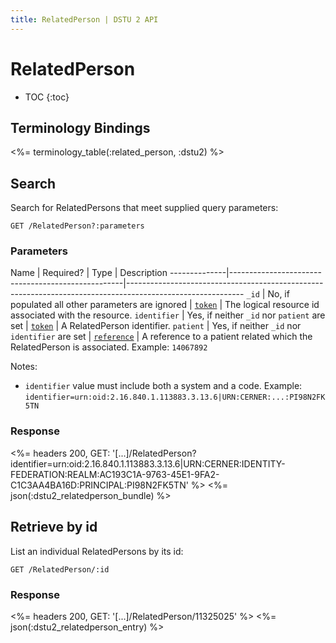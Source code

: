 ```yaml
---
title: RelatedPerson | DSTU 2 API
---
```


# RelatedPerson

* TOC
{:toc}

## Terminology Bindings

<%= terminology_table(:related_person, :dstu2) %>

## Search

Search for RelatedPersons that meet supplied query parameters:

    GET /RelatedPerson?:parameters

### Parameters

 Name         | Required?                                         | Type          | Description
--------------|---------------------------------------------------|-----------------------------------------------------------------------------------------------------------
 `_id`        | No, if populated all other parameters are ignored | [`token`]     | The logical resource id associated with the resource.
 `identifier` | Yes, if neither `_id` nor `patient` are set       | [`token`]     | A RelatedPerson identifier.
 `patient`    | Yes, if neither `_id` nor `identifier` are set    | [`reference`] | A reference to a patient related which the RelatedPerson is associated. Example: `14067892`

Notes:

- `identifier` value must include both a system and a code. Example: `identifier=urn:oid:2.16.840.1.113883.3.13.6|URN:CERNER:...:PI98N2FK5TN`

### Response

<%= headers 200, GET: '[...]/RelatedPerson?identifier=urn:oid:2.16.840.1.113883.3.13.6|URN:CERNER:IDENTITY-FEDERATION:REALM:AC193C1A-9763-45E1-9FA2-C1C3AA4BA16D:PRINCIPAL:PI98N2FK5TN' %>
<%= json(:dstu2_relatedperson_bundle) %>

## Retrieve by id

List an individual RelatedPersons by its id:

    GET /RelatedPerson/:id

### Response

<%= headers 200, GET: '[...]/RelatedPerson/11325025' %>
<%= json(:dstu2_relatedperson_entry) %>

[`reference`]: http://hl7.org/fhir/DSTU2/search.html#reference
[`token`]: http://hl7.org/fhir/DSTU2/search.html#token
